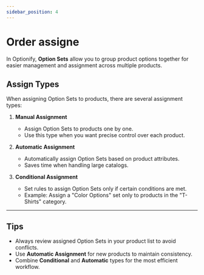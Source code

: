 ```yaml
---
sidebar_position: 4
---
```


# Order assigne

In Optionify, **Option Sets** allow you to group product options together for easier management and assignment across multiple products.

## Assign Types

When assigning Option Sets to products, there are several assignment types:

1. **Manual Assignment**
   - Assign Option Sets to products one by one.
   - Use this type when you want precise control over each product.

2. **Automatic Assignment**
   - Automatically assign Option Sets based on product attributes.
   - Saves time when handling large catalogs.

3. **Conditional Assignment**
   - Set rules to assign Option Sets only if certain conditions are met.
   - Example: Assign a "Color Options" set only to products in the "T-Shirts" category.

---

## Tips

- Always review assigned Option Sets in your product list to avoid conflicts.
- Use **Automatic Assignment** for new products to maintain consistency.
- Combine **Conditional** and **Automatic** types for the most efficient workflow.
